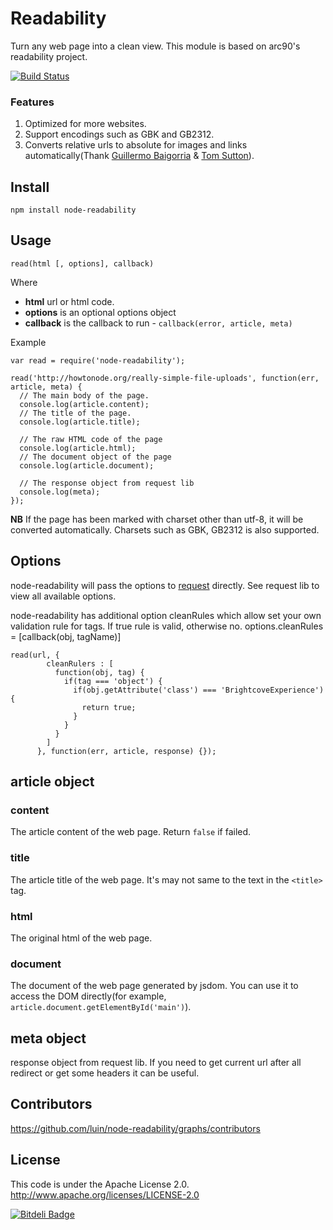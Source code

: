 # Readability

Turn any web page into a clean view. This module is based on arc90's readability project.

[![Build Status](https://travis-ci.org/luin/node-readability.png?branch=master)](https://travis-ci.org/luin/node-readability)

### Features
1. Optimized for more websites.
2. Support encodings such as GBK and GB2312.
3. Converts relative urls to absolute for images and links automatically(Thank [Guillermo Baigorria](https://github.com/gbaygon) & [Tom Sutton](https://github.com/tomsutton1984)).

## Install

    npm install node-readability

## Usage

`read(html [, options], callback)`

Where

  * **html** url or html code.
  * **options** is an optional options object
  * **callback** is the callback to run - `callback(error, article, meta)`

Example

    var read = require('node-readability');

    read('http://howtonode.org/really-simple-file-uploads', function(err, article, meta) {
      // The main body of the page.
      console.log(article.content);
      // The title of the page.
      console.log(article.title);

      // The raw HTML code of the page
      console.log(article.html);
      // The document object of the page
      console.log(article.document);
      
      // The response object from request lib
      console.log(meta);
    });

**NB** If the page has been marked with charset other than utf-8, it will be converted automatically. Charsets such as GBK, GB2312 is also supported.

## Options

node-readability will pass the options to [request](https://github.com/mikeal/request) directly.
See request lib to view all available options.

node-readability has additional option cleanRules which allow set your own validation rule for tags.
If true rule is valid, otherwise no.
options.cleanRules = [callback(obj, tagName)]
```
read(url, {
        cleanRulers : [
          function(obj, tag) {
            if(tag === 'object') {
              if(obj.getAttribute('class') === 'BrightcoveExperience') {
                return true;
              }
            }
          }
        ]
      }, function(err, article, response) {});
```
## article object

### content

The article content of the web page. Return `false` if failed.

### title

The article title of the web page. It's may not same to the text in the `<title>` tag.

### html

The original html of the web page.

### document
The document of the web page generated by jsdom. You can use it to access the DOM directly(for example, `article.document.getElementById('main')`).

## meta object

response object from request lib. If you need to get current url after all redirect or get some headers it can be useful.

## Contributors

https://github.com/luin/node-readability/graphs/contributors

## License

This code is under the Apache License 2.0.  http://www.apache.org/licenses/LICENSE-2.0


[![Bitdeli Badge](https://d2weczhvl823v0.cloudfront.net/luin/node-readability/trend.png)](https://bitdeli.com/free "Bitdeli Badge")

